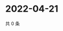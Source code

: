 # 2022-04-21

共 0 条

<!-- BEGIN WEIBO -->
<!-- 最后更新时间 Thu Apr 21 2022 00:24:49 GMT+0800 (China Standard Time) -->

<!-- END WEIBO -->
